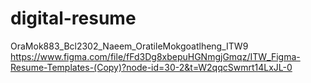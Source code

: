 # digital-resume
OraMok883_Bcl2302_Naeem_OratileMokgoatlheng_ITW9
https://www.figma.com/file/fFd3Dg8xbepuHGNmgjGmqz/ITW_Figma-Resume-Templates-(Copy)?node-id=30-2&t=W2qqcSwmrt14LxJL-0